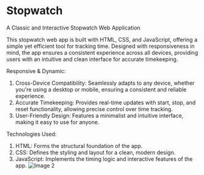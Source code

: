 # Stopwatch

A Classic and Interactive Stopwatch Web Application

This stopwatch web app is built with HTML, CSS, and JavaScript, offering a simple yet efficient tool for tracking time. Designed with responsiveness in mind, the app ensures a consistent experience across all devices, providing users with an intuitive and clean interface for accurate timekeeping.

Responsive & Dynamic:

1) Cross-Device Compatibility: Seamlessly adapts to any device, whether you're using a desktop or mobile, ensuring a consistent and reliable experience.
2) Accurate Timekeeping: Provides real-time updates with start, stop, and reset functionality, allowing precise control over time tracking.
3) User-Friendly Design: Features a minimalist and intuitive interface, making it easy to use for anyone.

Technologies Used:

1) HTML: Forms the structural foundation of the app.
2) CSS: Defines the styling and layout for a clean, modern design.
3) JavaScript: Implements the timing logic and interactive features of the app.
![Image 2](https://github.com/user-attachments/assets/81687938-605e-465d-b431-9ff15356f78d)
